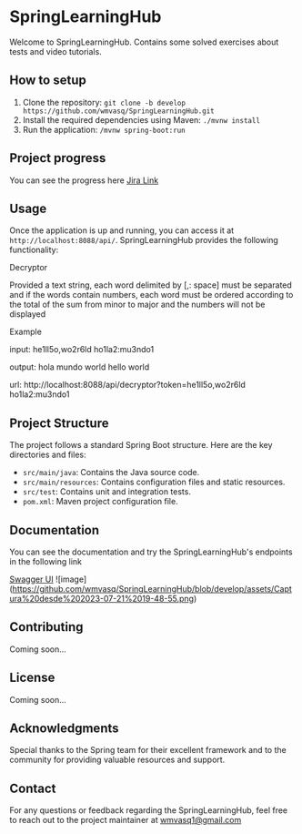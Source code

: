 # SpringLearningHub
Welcome to SpringLearningHub. Contains some solved exercises about tests and video tutorials.
## How to setup
1. Clone the repository: `git clone -b develop https://github.com/wmvasq/SpringLearningHub.git`
2. Install the required dependencies using Maven: `./mvnw install`
3. Run the application: `/mvnw spring-boot:run`

## Project progress
You can see the progress here [Jira Link](https://wmvasq1.atlassian.net/jira/software/projects/SPRIN/boards/2/roadmap?shared=&atlOrigin=eyJpIjoiMWI3N2IyZGE2NTUxNDY1N2IwZTViOWRjYWE1NjU0NTgiLCJwIjoiaiJ9)

## Usage

Once the application is up and running, you can access it at `http://localhost:8088/api/`. SpringLearningHub provides the following functionality:

Decryptor

Provided a text string, each word delimited by [,: space] must be separated and if the words contain numbers, each word must be ordered according to the total of the sum from minor to major and the numbers will not be displayed

Example

input: he1ll5o,wo2r6ld ho1la2:mu3ndo1

output:
hola mundo world hello world

url:
http://localhost:8088/api/decryptor?token=he1ll5o,wo2r6ld ho1la2:mu3ndo1

## Project Structure

The project follows a standard Spring Boot structure. Here are the key directories and files:

- `src/main/java`: Contains the Java source code.
- `src/main/resources`: Contains configuration files and static resources.
- `src/test`: Contains unit and integration tests.
- `pom.xml`: Maven project configuration file.

## Documentation

You can see  the documentation and try the SpringLearningHub's endpoints in the following link

[Swagger UI](http://localhost:8088/swagger-ui/index.html)
![image]
(https://github.com/wmvasq/SpringLearningHub/blob/develop/assets/Captura%20desde%202023-07-21%2019-48-55.png)

## Contributing

Coming soon...

## License

Coming soon...

## Acknowledgments

Special thanks to the Spring team for their excellent framework and to the community for providing valuable resources and support.

## Contact

For any questions or feedback regarding the SpringLearningHub, feel free to reach out to the project maintainer at wmvasq1@gmail.com

